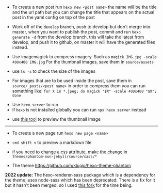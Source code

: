 - To create a new post run `hexo new <post name>` the name will be the title and the url path but you can change the title that appears on the actual post in the yaml config on top of the post

- Work off of the `develop` branch, push to develop but don't merge into master, when you want to publish the post, commit and run `hexo generate -d` from the develop branch, this will take the latest from develop, and push it to github, on master it will have the generated files instead.

- Use imagemagick to compress imagery. Such as `magick IMG.jpg -scale 400x400 IMG.jpg` For the thumbnail images, save them in `source/assets`
- use `ls -s` to check the size of the images

- For images that are to be used inside the post, save them in `source/_posts/<post name>` in order to compress them you can run something like: `for X in *.jpeg; do magick "$X" -scale 400x400 "$X"; done`

* Use `hexo server` to run
* if `hexo` is not installed globally you can run `npx hexo server` instead

- use [this tool](https://opengraphr.com/open-graph-debugger) to preview the thumbnail image 

---

- To create a new page run `hexo new page <name>`

- `cmd shift v` to preview a markdown file

- if you need to change a css attribute, make the change in `themes/phantom-non-jekyll/source/sass/*`

- The theme https://github.com/klugjo/hexo-theme-phantom

**2022 update:**
The hexo-renderer-sass package which is a dependency for the theme, uses node-sass which has been deprecated. There is a fix for it but it hasn't been merged, so I used [this fork](https://github.com/knksmith57/hexo-renderer-sass/pull/46) for the time being.


<!-- cd ../ && sudo chmod -R 777 neats29.github.io && cd neats29.github.io -->